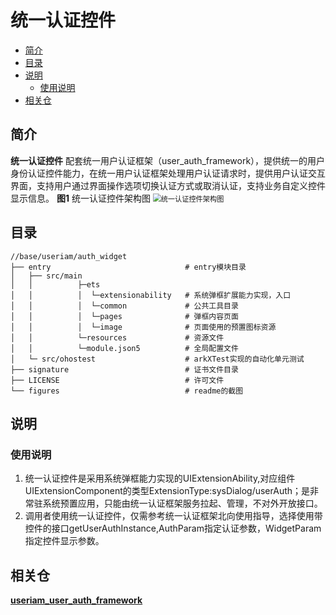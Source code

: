 # 统一认证控件

- [简介](#简介)
- [目录](#目录)
- [说明](#说明)
  - [使用说明](#使用说明)
- [相关仓](#相关仓)
## 简介

**统一认证控件** 配套统一用户认证框架（user_auth_framework），提供统一的用户身份认证控件能力，在统一用户认证框架处理用户认证请求时，提供用户认证交互界面，支持用户通过界面操作选项切换认证方式或取消认证，支持业务自定义控件显示信息。
**图1** 统一认证控件架构图
<img src="figures/统一认证控件架构图.png" alt="统一认证控件架构图" style="zoom:80%;" />

## 目录

```
//base/useriam/auth_widget
├── entry                              # entry模块目录
│   ├── src/main
│   │          ├─ets
│   │          │  └─extensionability   # 系统弹框扩展能力实现，入口
│   │          │  └─common             # 公共工具目录
│   │          │  └─pages              # 弹框内容页面
│   │          │  └─image              # 页面使用的预置图标资源
│   │          └─resources             # 资源文件
│   │          └─module.json5          # 全局配置文件
│   └─ src/ohostest                    # arkXTest实现的自动化单元测试
├── signature                          # 证书文件目录
├── LICENSE                            # 许可文件
└── figures                            # readme的截图
```

## 说明

### 使用说明

1.  统一认证控件是采用系统弹框能力实现的UIExtensionAbility,对应组件UIExtensionComponent的类型ExtensionType:sysDialog/userAuth；是非常驻系统预置应用，只能由统一认证框架服务拉起、管理，不对外开放接口。
2.  调用者使用统一认证控件，仅需参考统一认证框架北向使用指导，选择使用带控件的接口getUserAuthInstance,AuthParam指定认证参数，WidgetParam指定控件显示参数。

## 相关仓

**[useriam_user_auth_framework](https://gitee.com/openharmony/useriam_user_auth_framework)**
